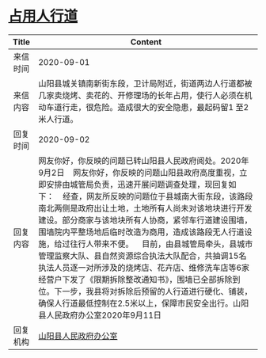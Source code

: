 # <a href="http://www.shangluo.gov.cn/zmhd/ldxxxx.jsp?urltype=leadermail.LeaderMailContentUrl&wbtreeid=1112&leadermailid=6399">占用人行道</a>
| Title |                                                                                                                                                                                          Content                                                                                                                                                                                          |
|:-----:|-------------------------------------------------------------------------------------------------------------------------------------------------------------------------------------------------------------------------------------------------------------------------------------------------------------------------------------------------------------------------------------------|
| 来信时间  | 2020-09-01                                                                                                                                                                                                                                                                                                                                                                                |
| 来信内容  | 山阳县城关镇南新街东段，卫计局附近，街道两边人行道都被几家卖烧烤、卖花的、开修理场的长年占用，使行人必须在机动车道行走，很危险。造成很大的安全隐患，最起码留1 至2米人行道。                                                                                                                                                                                                                                                                                                   |
| 回复时间  | 2020-09-02                                                                                                                                                                                                                                                                                                                                                                                |
| 回复内容  | 网友你好，你反映的问题已转山阳县人民政府阅处。2020年9月2日    网友你好，你反映的问题山阳县政府高度重视，立即安排由城管局负责，迅速开展问题调查处理，现回复如下：    经查，网友所反映的问题位于县城南大街东段，该路段南北两侧是政府出让土地，土地所有人尚未对该地块进行开发建设。部分商家与该地块所有人协商，紧邻车行道建设围墙，围墙院内平整场地后临时改造为商用，造成该路段无人行道设施，给过往行人带来不便。    目前，由县城管局牵头，县城市管理监察大队、县自然资源综合执法大队配合，共抽调15名执法人员逐一对所涉及的烧烤店、花卉店、维修洗车店等6家经营户下发了《限期拆除整改通知书》，围墙已全部拆除到位。下一步，我县将对拆除后预留的人行道进行硬化、铺装，确保人行道最低控制在2.5米以上，保障市民安全出行。山阳县人民政府办公室2020年9月11日 |
| 回复机构  | <a href="../../category/agencies/山阳县人民政府办公室.md">山阳县人民政府办公室</a>                                                                                                                                                                                                                                                                                                                            |